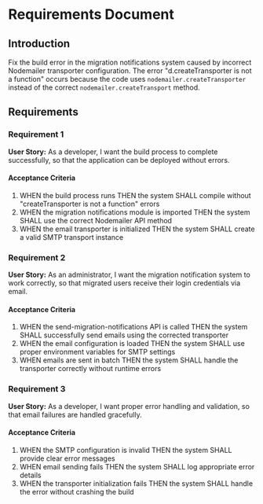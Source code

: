 # Requirements Document

## Introduction

Fix the build error in the migration notifications system caused by incorrect Nodemailer transporter configuration. The error "d.createTransporter is not a function" occurs because the code uses `nodemailer.createTransporter` instead of the correct `nodemailer.createTransport` method.

## Requirements

### Requirement 1

**User Story:** As a developer, I want the build process to complete successfully, so that the application can be deployed without errors.

#### Acceptance Criteria

1. WHEN the build process runs THEN the system SHALL compile without "createTransporter is not a function" errors
2. WHEN the migration notifications module is imported THEN the system SHALL use the correct Nodemailer API method
3. WHEN the email transporter is initialized THEN the system SHALL create a valid SMTP transport instance

### Requirement 2

**User Story:** As an administrator, I want the migration notification system to work correctly, so that migrated users receive their login credentials via email.

#### Acceptance Criteria

1. WHEN the send-migration-notifications API is called THEN the system SHALL successfully send emails using the corrected transporter
2. WHEN the email configuration is loaded THEN the system SHALL use proper environment variables for SMTP settings
3. WHEN emails are sent in batch THEN the system SHALL handle the transporter correctly without runtime errors

### Requirement 3

**User Story:** As a developer, I want proper error handling and validation, so that email failures are handled gracefully.

#### Acceptance Criteria

1. WHEN the SMTP configuration is invalid THEN the system SHALL provide clear error messages
2. WHEN email sending fails THEN the system SHALL log appropriate error details
3. WHEN the transporter initialization fails THEN the system SHALL handle the error without crashing the build
